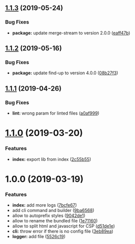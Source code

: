 ## [1.1.3](https://github.com/BBVAEngineering/polymer-project-builder/compare/v1.1.2...v1.1.3) (2019-05-24)


### Bug Fixes

* **package:** update merge-stream to version 2.0.0 ([eaff47b](https://github.com/BBVAEngineering/polymer-project-builder/commit/eaff47b))

## [1.1.2](https://github.com/BBVAEngineering/polymer-project-builder/compare/v1.1.1...v1.1.2) (2019-05-16)


### Bug Fixes

* **package:** update find-up to version 4.0.0 ([08b27f3](https://github.com/BBVAEngineering/polymer-project-builder/commit/08b27f3))

## [1.1.1](https://github.com/BBVAEngineering/polymer-project-builder/compare/v1.1.0...v1.1.1) (2019-04-26)


### Bug Fixes

* **lint:** wrong param for linted files ([a0af999](https://github.com/BBVAEngineering/polymer-project-builder/commit/a0af999))

# [1.1.0](https://github.com/BBVAEngineering/polymer-project-builder/compare/v1.0.0...v1.1.0) (2019-03-20)


### Features

* **index:** export lib from index ([2c55b55](https://github.com/BBVAEngineering/polymer-project-builder/commit/2c55b55))

# 1.0.0 (2019-03-19)


### Features

* **index:** add more logs ([7bcfe67](https://github.com/BBVAEngineering/polymer-project-builder/commit/7bcfe67))
* add cli command and builder ([9ba6568](https://github.com/BBVAEngineering/polymer-project-builder/commit/9ba6568))
* allow to autoprefix styles ([9042de1](https://github.com/BBVAEngineering/polymer-project-builder/commit/9042de1))
* allow to rename the bundled file ([1e71160](https://github.com/BBVAEngineering/polymer-project-builder/commit/1e71160))
* allow to split html and javascript for CSP ([d51de1e](https://github.com/BBVAEngineering/polymer-project-builder/commit/d51de1e))
* **cli:** throw error if there is no config file ([3eb89ea](https://github.com/BBVAEngineering/polymer-project-builder/commit/3eb89ea))
* **logger:** add file ([5526c19](https://github.com/BBVAEngineering/polymer-project-builder/commit/5526c19))
